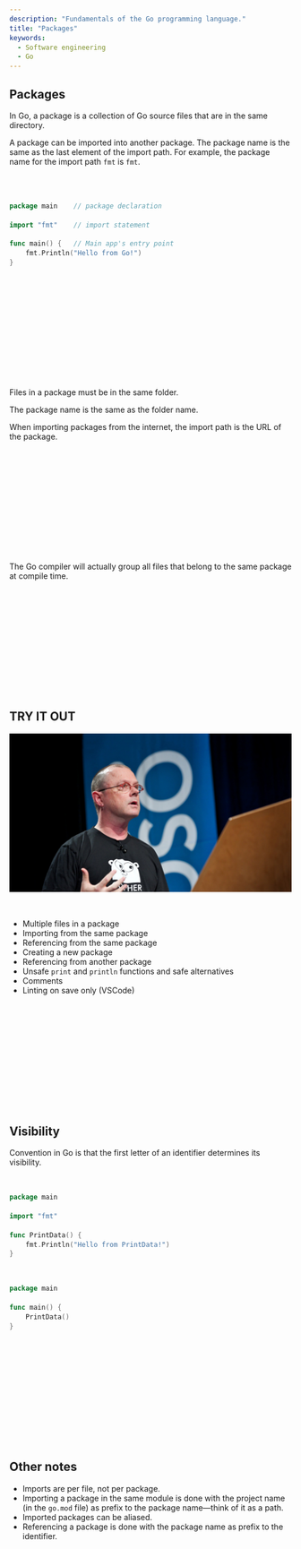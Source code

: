 ```yaml
---
description: "Fundamentals of the Go programming language."
title: "Packages"
keywords:
  - Software engineering
  - Go
---
```


## Packages

In Go, a package is a collection of Go source files that are in the same directory.

A package can be imported into another package. The package name is the same as the last element of the import path. For example, the package name for the import path `fmt` is `fmt`.

</br>
</br>

```go
package main    // package declaration

import "fmt"    // import statement

func main() {   // Main app's entry point
    fmt.Println("Hello from Go!")
}
```

</br>
</br>
</br>
</br>
</br>
</br>
</br>
</br>
</br>
</br>
</br>

Files in a package must be in the same folder.

The package name is the same as the folder name.

When importing packages from the internet, the import path is the URL of the package.

</br>
</br>
</br>
</br>
</br>
</br>
</br>
</br>
</br>
</br>
</br>

The Go compiler will actually group all files that belong to the same package at compile time.

</br>
</br>
</br>
</br>
</br>
</br>
</br>
</br>
</br>
</br>
</br>

## TRY IT OUT

![Rob Pike](../../images/rob-pike.png)

</br>

- Multiple files in a package
- Importing from the same package
- Referencing from the same package
- Creating a new package
- Referencing from another package
- Unsafe `print` and `println` functions and safe alternatives
- Comments
- Linting on save only (VSCode)

</br>
</br>
</br>
</br>
</br>
</br>
</br>
</br>
</br>
</br>
</br>

## Visibility

Convention in Go is that the first letter of an identifier determines its visibility.

</br>

```go
package main

import "fmt"

func PrintData() {
    fmt.Println("Hello from PrintData!")
}
```

</br>

```go
package main

func main() {
    PrintData()
}
```

</br>
</br>
</br>
</br>
</br>
</br>
</br>
</br>
</br>
</br>
</br>

## Other notes

- Imports are per file, not per package.
- Importing a package in the same module is done with the project name (in the `go.mod` file) as prefix to the package name—think of it as a path.
- Imported packages can be aliased.
- Referencing a package is done with the package name as prefix to the identifier.

</br>
</br>
